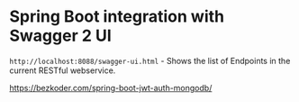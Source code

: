 # Spring Boot integration with Swagger 2 UI

`http://localhost:8088/swagger-ui.html` - Shows the list of Endpoints in the current RESTful webservice.


https://bezkoder.com/spring-boot-jwt-auth-mongodb/